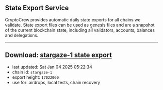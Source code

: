 ## State Export Service
CryptoCrew provides automatic daily state exports for all chains we validate. State export files can be used as genesis files and are a snapshot of the current blockchain state, including all validators, accounts, balances and delegations.

---
**Download: [stargaze-1 state export](https://dl-eu2.ccvalidators.com/SERVICE/stargaze/stargaze-1_export_17022060.json)**
---

- last updated: Sat Jan 04 2025 05:22:34
- chain id: `stargaze-1`
- export height: `17022060`
- use for: airdrops, local tests, chain recovery
